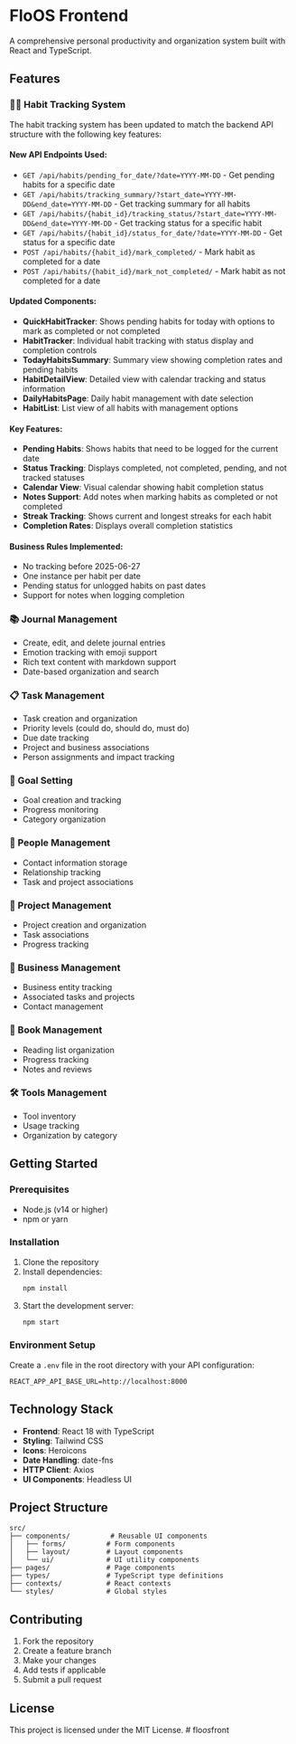 # FloOS Frontend

A comprehensive personal productivity and organization system built with React and TypeScript.

## Features

### 🏋️‍♂️ Habit Tracking System

The habit tracking system has been updated to match the backend API structure with the following key features:

#### **New API Endpoints Used:**
- `GET /api/habits/pending_for_date/?date=YYYY-MM-DD` - Get pending habits for a specific date
- `GET /api/habits/tracking_summary/?start_date=YYYY-MM-DD&end_date=YYYY-MM-DD` - Get tracking summary for all habits
- `GET /api/habits/{habit_id}/tracking_status/?start_date=YYYY-MM-DD&end_date=YYYY-MM-DD` - Get tracking status for a specific habit
- `GET /api/habits/{habit_id}/status_for_date/?date=YYYY-MM-DD` - Get status for a specific date
- `POST /api/habits/{habit_id}/mark_completed/` - Mark habit as completed for a date
- `POST /api/habits/{habit_id}/mark_not_completed/` - Mark habit as not completed for a date

#### **Updated Components:**
- **QuickHabitTracker**: Shows pending habits for today with options to mark as completed or not completed
- **HabitTracker**: Individual habit tracking with status display and completion controls
- **TodayHabitsSummary**: Summary view showing completion rates and pending habits
- **HabitDetailView**: Detailed view with calendar tracking and status information
- **DailyHabitsPage**: Daily habit management with date selection
- **HabitList**: List view of all habits with management options

#### **Key Features:**
- **Pending Habits**: Shows habits that need to be logged for the current date
- **Status Tracking**: Displays completed, not completed, pending, and not tracked statuses
- **Calendar View**: Visual calendar showing habit completion status
- **Notes Support**: Add notes when marking habits as completed or not completed
- **Streak Tracking**: Shows current and longest streaks for each habit
- **Completion Rates**: Displays overall completion statistics

#### **Business Rules Implemented:**
- No tracking before 2025-06-27
- One instance per habit per date
- Pending status for unlogged habits on past dates
- Support for notes when logging completion

### 📚 Journal Management
- Create, edit, and delete journal entries
- Emotion tracking with emoji support
- Rich text content with markdown support
- Date-based organization and search

### 📋 Task Management
- Task creation and organization
- Priority levels (could do, should do, must do)
- Due date tracking
- Project and business associations
- Person assignments and impact tracking

### 🎯 Goal Setting
- Goal creation and tracking
- Progress monitoring
- Category organization

### 👥 People Management
- Contact information storage
- Relationship tracking
- Task and project associations

### 📁 Project Management
- Project creation and organization
- Task associations
- Progress tracking

### 🏢 Business Management
- Business entity tracking
- Associated tasks and projects
- Contact management

### 📖 Book Management
- Reading list organization
- Progress tracking
- Notes and reviews

### 🛠️ Tools Management
- Tool inventory
- Usage tracking
- Organization by category

## Getting Started

### Prerequisites
- Node.js (v14 or higher)
- npm or yarn

### Installation
1. Clone the repository
2. Install dependencies:
   ```bash
   npm install
   ```
3. Start the development server:
   ```bash
   npm start
   ```

### Environment Setup
Create a `.env` file in the root directory with your API configuration:
```
REACT_APP_API_BASE_URL=http://localhost:8000
```

## Technology Stack
- **Frontend**: React 18 with TypeScript
- **Styling**: Tailwind CSS
- **Icons**: Heroicons
- **Date Handling**: date-fns
- **HTTP Client**: Axios
- **UI Components**: Headless UI

## Project Structure
```
src/
├── components/          # Reusable UI components
│   ├── forms/          # Form components
│   ├── layout/         # Layout components
│   └── ui/             # UI utility components
├── pages/              # Page components
├── types/              # TypeScript type definitions
├── contexts/           # React contexts
└── styles/             # Global styles
```

## Contributing
1. Fork the repository
2. Create a feature branch
3. Make your changes
4. Add tests if applicable
5. Submit a pull request

## License
This project is licensed under the MIT License.
#   f l o _ o s _ f r o n t 
 
 